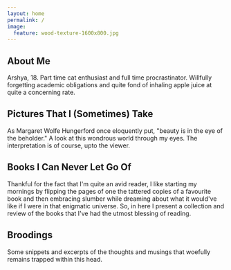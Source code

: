 ```yaml
---
layout: home
permalink: /
image:
  feature: wood-texture-1600x800.jpg
---
```


<div class="tiles">

<div class="tile">
  <h2 class="post-title">About Me</h2>
  <p class="post-excerpt">Arshya, 18. Part time cat enthusiast and full time procrastinator. Willfully forgetting academic obligations and quite fond of inhaling apple juice at quite a concerning rate.</p>
</div><!-- /.tile -->

<div class="tile">
  <h2 class="post-title">Pictures That I (Sometimes) Take</h2>
  <p class="post-excerpt">As Margaret Wolfe Hungerford once eloquently put, "beauty is in the eye of the beholder." A look at this wondrous world through my eyes. The interpretation is of course, upto the viewer.</p>
</div><!-- /.tile -->

<div class="tile">
  <h2 class="post-title">Books I Can Never Let Go Of</h2>
  <p class="post-excerpt">Thankful for the fact that I'm quite an avid reader, I like starting my mornings by flipping the pages of one the tattered copies of a favourite book and then embracing slumber while dreaming about what it would've like if I were in that enigmatic universe. So, in here I present a collection and review of the books that I've had the utmost blessing of reading.</p>
</div><!-- /.tile -->

<div class="tile">
  <h2 class="post-title">Broodings</h2>
  <p class="post-excerpt">Some snippets and excerpts of the thoughts and musings that woefully remains trapped within this head.</p>
</div><!-- /.tile -->

</div><!-- /.tiles -->
